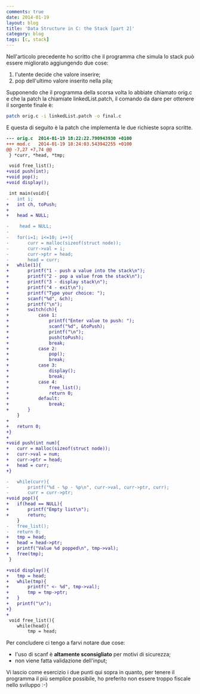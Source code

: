```yaml
---
comments: true
date: 2014-01-19
layout: blog
title: 'Data Structure in C: the Stack [part 2]'
category: blog
tags: [c, stack]
---
```


Nell'articolo precedente ho scritto che il programma che simula lo stack può essere migliorato aggiungendo due cose:

  1. l'utente decide che valore inserire;
  2. pop dell'ultimo valore inserito nella pila;

Supponendo che il programma della scorsa volta lo abbiate chiamato orig.c e che la patch la chiamiate linkedList.patch, il comando da dare per ottenere il sorgente finale è:
    
```sh
patch orig.c -i linkedList.patch -o final.c
```

E questa di seguito è la patch che implementa le due richieste sopra scritte.
    
```diff
--- orig.c	2014-01-19 18:22:22.790943930 +0100
+++ mod.c	2014-01-19 18:24:03.543942255 +0100
@@ -7,27 +7,74 @@
 } *curr, *head, *tmp;

 void free_list();
+void push(int);
+void pop();
+void display();

 int main(void){
-	int i;
+	int ch, toPush;
+	
+	head = NULL;

-    head = NULL;
-    
-	for(i=1; i<=10; i++){ 
-		curr = malloc(sizeof(struct node));
-		curr->val = i;
-		curr->ptr = head;
-		head = curr;
+	while(1){
+		printf("1 - push a value into the stack\n");
+		printf("2 - pop a value from the stack\n");
+		printf("3 - display stack\n");
+		printf("4 - exit\n");
+		printf("Type your choice: ");
+		scanf("%d", &ch);
+		printf("\n");
+		switch(ch){
+			case 1:
+				printf("Enter value to push: ");
+				scanf("%d", &toPush);
+				printf("\n");
+				push(toPush);
+				break;
+			case 2:
+				pop();
+				break;
+			case 3:
+				display();
+				break;
+			case 4:
+				free_list();
+				return 0;
+			default:
+				break;
+		}
 	}
+	
+	return 0;
+}
+
+void push(int num){
+	curr = malloc(sizeof(struct node));
+	curr->val = num;
+	curr->ptr = head;
+	head = curr;
+}

-	while(curr){
-		printf("%d - %p - %p\n", curr->val, curr->ptr, curr);
-		curr = curr->ptr;
+void pop(){
+	if(head == NULL){
+		printf("Empty list\n");
+		return;
 	}
-	free_list();
-	return 0;
+	tmp = head;
+	head = head->ptr;
+	printf("Value %d popped\n", tmp->val);
+	free(tmp);
 }

+void display(){
+	tmp = head;
+	while(tmp){
+		printf(" <- %d", tmp->val);
+		tmp = tmp->ptr;
+	}
+	printf("\n");
+}	
+
 void free_list(){
 	while(head){
 		tmp = head;
```

Per concludere ci tengo a farvi notare due cose:
	
  * l'uso di scanf è **altamente sconsigliato** per motivi di sicurezza;
  * non viene fatta validazione dell'input;

Vi lascio come esercizio i due punti qui sopra in quanto, per tenere il programma il più semplice possibile, ho preferito non essere troppo fiscale nello sviluppo :-)
